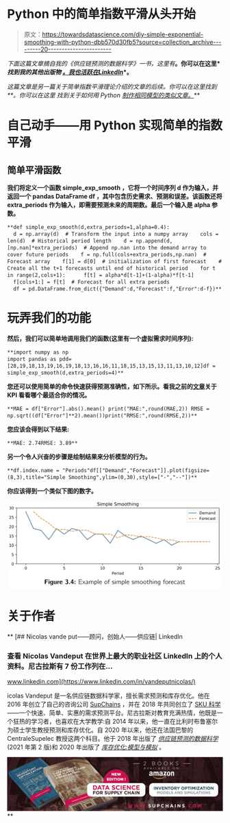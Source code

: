 # Python 中的简单指数平滑从头开始

> 原文：<https://towardsdatascience.com/diy-simple-exponential-smoothing-with-python-dbb570d30fb5?source=collection_archive---------20----------------------->

*下面这篇文章摘自我的《供应链预测的数据科学》一书，这里有*[](https://www.amazon.com/Data-Science-Supply-Chain-Forecasting/dp/3110671107)**。你可以在这里* *找到我的其他出版物* [*。我也活跃在*](https://medium.com/@nicolas.vandeput)[*LinkedIn*](https://www.linkedin.com/in/vandeputnicolas/)*。**

*这篇文章是另一篇关于简单指数平滑理论介绍的文章的后续。你可以在这里找到[](https://medium.com/@nicolas.vandeput/simple-exponential-smoothing-749fc5631bed)**。你可以在这里* *找到关于如何用 Python* [*制作相同模型的类似文章。*](https://www.linkedin.com/pulse/diy-simple-exponential-smoothing-python-nicolas-vandeput/)**

# **自己动手——用 Python 实现简单的指数平滑**

## **简单平滑函数**

**我们将定义一个函数 **simple_exp_smooth** ，它将一个时间序列 **d** 作为输入，并返回一个 **pandas DataFrame df** ，其中包含历史需求、预测和误差。该函数还将 **extra_periods** 作为输入，即需要预测未来的周期数。最后一个输入是 **alpha** 参数。**

```
**def simple_exp_smooth(d,extra_periods=1,alpha=0.4):  
  d = np.array(d)  # Transform the input into a numpy array    cols = len(d)  # Historical period length    d = np.append(d,[np.nan]*extra_periods)  # Append np.nan into the demand array to cover future periods    f = np.full(cols+extra_periods,np.nan)  # Forecast array    f[1] = d[0]  # initialization of first forecast    # Create all the t+1 forecasts until end of historical period    for t in range(2,cols+1):      f[t] = alpha*d[t-1]+(1-alpha)*f[t-1]  
  f[cols+1:] = f[t]  # Forecast for all extra periods  
  df = pd.DataFrame.from_dict({"Demand":d,"Forecast":f,"Error":d-f})**
```

# **玩弄我们的功能**

**然后，我们可以简单地调用我们的函数(这里有一个虚拟需求时间序列):**

```
**import numpy as np 
import pandas as pdd=[28,19,18,13,19,16,19,18,13,16,16,11,18,15,13,15,13,11,13,10,12]df = simple_exp_smooth(d,extra_periods=4)**
```

**您还可以使用简单的命令快速获得预测准确性，如下所示。看我之前的[文章](https://www.linkedin.com/pulse/forecast-kpi-rmse-mae-mape-bias-nicolas-vandeput/)关于 **KPI** 看看哪个最适合你的情况。**

```
**MAE = df["Error"].abs().mean() print("MAE:",round(MAE,2)) RMSE = np.sqrt((df["Error"]**2).mean())print("RMSE:",round(RMSE,2))**
```

**您应该会得到以下结果:**

```
**MAE: 2.74RMSE: 3.89**
```

**另一个令人兴奋的步骤是绘制结果来分析模型的行为。**

```
**df.index.name = "Periods"df[["Demand","Forecast"]].plot(figsize=(8,3),title="Simple Smoothing",ylim=(0,30),style=["-","--"])**
```

**你应该得到一个类似下图的数字。**

**![](img/adbaf9c3260c34fdfc4bc114477e2bbc.png)**

# **关于作者**

**[](https://www.linkedin.com/in/vandeputnicolas/) [## Nicolas vande put——顾问，创始人——供应链| LinkedIn

### 查看 Nicolas Vandeput 在世界上最大的职业社区 LinkedIn 上的个人资料。尼古拉斯有 7 份工作列在…

www.linkedin.com](https://www.linkedin.com/in/vandeputnicolas/) 

icolas Vandeput 是一名供应链数据科学家，擅长需求预测和库存优化。他在 2016 年创立了自己的咨询公司 [SupChains](http://www.supchains.com/) ，并在 2018 年共同创立了 [SKU 科学](https://bit.ly/3ozydFN)——一个快速、简单、实惠的需求预测平台。尼古拉斯对教育充满热情，他既是一个狂热的学习者，也喜欢在大学教学:自 2014 年以来，他一直在比利时布鲁塞尔为硕士学生教授预测和库存优化。自 2020 年以来，他还在法国巴黎的 CentraleSupelec 教授这两个科目。他于 2018 年出版了 [*供应链预测的数据科学*](https://www.amazon.com/Data-Science-Supply-Chain-Forecasting/dp/3110671107)(2021 年第 2 版)和 2020 年出版了 [*库存优化:模型与模拟*](https://www.amazon.com/Inventory-Optimization-Simulations-Nicolas-Vandeput/dp/3110673916) 。

![](img/c41de08f0cf4d975881aee57c407363c.png)**